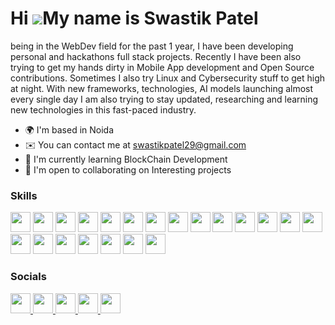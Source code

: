 Hi ![](https://user-images.githubusercontent.com/18350557/176309783-0785949b-9127-417c-8b55-ab5a4333674e.gif)My name is Swastik Patel
=====================================================================================================================================

being in the WebDev field for the past 1 year, I have been developing personal and hackathons full stack projects. Recently I have been also trying to get my hands dirty in Mobile App development and Open Source contributions. Sometimes I also try Linux and Cybersecurity stuff to get high at night. With new frameworks, technologies, AI models launching almost every single day I am also trying to stay updated, researching and learning new technologies in this fast-paced industry.

* 🌍  I'm based in Noida
* ✉️  You can contact me at [swastikpatel29@gmail.com](mailto:swastikpatel29@gmail.com)
* 🧠  I'm currently learning BlockChain Development
* 🤝  I'm open to collaborating on Interesting projects

### Skills

<p align="left">
  <img src="https://raw.githubusercontent.com/danielcranney/readme-generator/main/public/icons/skills/javascript-colored.svg" width="32" height="32"/>
  <img src="https://raw.githubusercontent.com/danielcranney/readme-generator/main/public/icons/skills/typescript-colored.svg" width="32" height="32"/>
  <img src="https://raw.githubusercontent.com/danielcranney/readme-generator/main/public/icons/skills/cplusplus-colored.svg" width="32" height="32"/>
  <img src="https://raw.githubusercontent.com/danielcranney/readme-generator/main/public/icons/skills/nextjs-colored.svg" width="32" height="32"/>
  <img src="https://raw.githubusercontent.com/danielcranney/readme-generator/main/public/icons/skills/express-colored.svg" width="32" height="32"/>
  <img src="https://raw.githubusercontent.com/danielcranney/readme-generator/main/public/icons/skills/tailwindcss-colored.svg" width="32" height="32"/>
  <img src="https://raw.githubusercontent.com/danielcranney/readme-generator/main/public/icons/skills/mongodb-colored.svg" width="32" height="32"/>
  <img src="https://raw.githubusercontent.com/danielcranney/readme-generator/main/public/icons/skills/mysql-colored.svg" width="32" height="32"/>
  <img src="https://raw.githubusercontent.com/danielcranney/readme-generator/main/public/icons/skills/firebase-colored.svg" width="32" height="32"/>
  <img src="https://raw.githubusercontent.com/danielcranney/readme-generator/main/public/icons/skills/supabase-colored.svg" width="32" height="32"/>
  <img src="https://raw.githubusercontent.com/danielcranney/readme-generator/main/public/icons/skills/linux-colored.svg" width="32" height="32"/>
  <img src="https://raw.githubusercontent.com/danielcranney/readme-generator/main/public/icons/skills/figma-colored.svg" width="32" height="32"/>
  <img src="https://raw.githubusercontent.com/danielcranney/readme-generator/main/public/icons/skills/metamask-colored.svg" width="32" height="32"/>
  <img src="https://raw.githubusercontent.com/danielcranney/readme-generator/main/public/icons/skills/chainlink-colored.svg" width="32" height="32"/>
  <img src="https://raw.githubusercontent.com/danielcranney/readme-generator/main/public/icons/skills/ethers-colored.svg" width="32" height="32"/>
  <img src="https://raw.githubusercontent.com/danielcranney/readme-generator/main/public/icons/skills/web3js-colored.svg" width="32" height="32"/>
  <img src="https://raw.githubusercontent.com/danielcranney/readme-generator/main/public/icons/skills/alchemy-colored.svg" width="32" height="32"/>
  <img src="https://raw.githubusercontent.com/danielcranney/readme-generator/main/public/icons/skills/hardhat-colored.svg" width="32" height="32"/>
  <img src="https://raw.githubusercontent.com/danielcranney/readme-generator/main/public/icons/skills/truffle-colored.svg" width="32" height="32"/>
  <img src="https://raw.githubusercontent.com/danielcranney/readme-generator/main/public/icons/skills/ethereum-colored.svg" width="32" height="32"/>
  <img src="https://raw.githubusercontent.com/danielcranney/readme-generator/main/public/icons/skills/polygon-colored.svg" width="32" height="32"/>
  
</p>

### Socials

<p align="left"> <a href="https://www.github.com/mrswastik-robot" target="_blank" rel="noreferrer"> <picture> <source media="(prefers-color-scheme: dark)" srcset="https://raw.githubusercontent.com/danielcranney/readme-generator/main/public/icons/socials/github-dark.svg" /> <source media="(prefers-color-scheme: light)" srcset="https://raw.githubusercontent.com/danielcranney/readme-generator/main/public/icons/socials/github.svg" /> <img src="https://raw.githubusercontent.com/danielcranney/readme-generator/main/public/icons/socials/github.svg" width="32" height="32" /> </picture> </a> <a href="https://www.blojs.cloud/profilepage?user=vNGCXMC9AkOMgbE1hPXFYHUKDW72" target="_blank" rel="noreferrer"> <picture> <source media="(prefers-color-scheme: dark)" srcset="https://raw.githubusercontent.com/danielcranney/readme-generator/main/public/icons/socials/hashnode.svg" /> <source media="(prefers-color-scheme: light)" srcset="https://raw.githubusercontent.com/danielcranney/readme-generator/main/public/icons/socials/hashnode.svg" /> <img src="https://raw.githubusercontent.com/danielcranney/readme-generator/main/public/icons/socials/hashnode.svg" width="32" height="32" /> </picture> </a> <a href="http://www.instagram.com/t.e_.n._e.t" target="_blank" rel="noreferrer"> <picture> <source media="(prefers-color-scheme: dark)" srcset="https://raw.githubusercontent.com/danielcranney/readme-generator/main/public/icons/socials/instagram.svg" /> <source media="(prefers-color-scheme: light)" srcset="https://raw.githubusercontent.com/danielcranney/readme-generator/main/public/icons/socials/instagram.svg" /> <img src="https://raw.githubusercontent.com/danielcranney/readme-generator/main/public/icons/socials/instagram.svg" width="32" height="32" /> </picture> </a> <a href="https://www.linkedin.com/in/swastik-patel-9b1254232" target="_blank" rel="noreferrer"> <picture> <source media="(prefers-color-scheme: dark)" srcset="https://raw.githubusercontent.com/danielcranney/readme-generator/main/public/icons/socials/linkedin.svg" /> <source media="(prefers-color-scheme: light)" srcset="https://raw.githubusercontent.com/danielcranney/readme-generator/main/public/icons/socials/linkedin.svg" /> <img src="https://raw.githubusercontent.com/danielcranney/readme-generator/main/public/icons/socials/linkedin.svg" width="32" height="32" /> </picture> </a> <a href="https://www.x.com/Swastik48315357" target="_blank" rel="noreferrer"> <picture> <source media="(prefers-color-scheme: dark)" srcset="https://raw.githubusercontent.com/danielcranney/readme-generator/main/public/icons/socials/twitter-dark.svg" /> <source media="(prefers-color-scheme: light)" srcset="https://raw.githubusercontent.com/danielcranney/readme-generator/main/public/icons/socials/twitter.svg" /> <img src="https://raw.githubusercontent.com/danielcranney/readme-generator/main/public/icons/socials/twitter.svg" width="32" height="32" /> </picture> </a></p>
